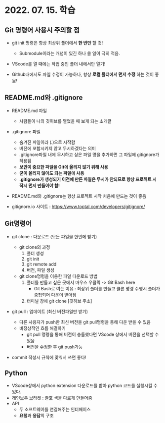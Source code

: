 # 2022. 07. 15. 학습



## Git 명령어 사용시 주의할 점

- git init 명령은 항상 최상위 폴더에서 **한 번만** 할 것!
  - Submodule이라는 개념이 있긴 하나 쓸 일이 극히 적음.

- VScode를 열 때에는 작업 중인 폴더 내에서만 열기!
- Github내에서도 파일 수정이 가능하나, 항상 **로컬 폴더에서 먼저 수정** 하는 것이 좋음!



## README.md와 .gitignore

- README.md 파일
  - 사람들이 나의 깃허브를 열었을 때 보게 되는 소개글
- .gitignore 파일
  - 숨겨진 파일이라 (.)으로 시작함
  - 버전에 포함시키지 않고 무시하겠다는 의미
  - .gitignore파일 내에 무시하고 싶은 파일 명을 추가하면 그 파일에 gitignore가 적용됨
  - **보안이 중요한 파일을 Git에 올리지 않기 위해 사용**
  - **굳이 올리지 않아도 되는 파일에 사용**
  - **.gitignore가 생성되기 이전에 만든 파일은 무시가 안되므로 항상 프로젝트 시작시 먼저 만들어야 함!**

- README.md와 .gitignore는 항상 프로젝트 시작 처음에 만드는 것이 좋음
- gitignore.io 사이트 : https://www.toptal.com/developers/gitignore/



## Git명령어

- git clone : 다운로드 (모든 파일을 한번에 받기)

  - git clone의 과정
    1. 폴더 생성
    2. git init
    3. git remote add
    4. 버전, 파일 생성
  - git clone명령을 이용한 파일 다운로드 방법
    1. 폴더를 만들고 싶은 곳에서 마우스 우클릭 -> Git Bash here
       - Git Bash로 여는 이유 : 최상위 폴더를 만들고 클론 명령 수행시 폴더가 중첩되어 다운이 받아짐
    2. 터미널 창에 git clone [깃허브 주소]
- git pull : 업데이트 (최신 버전파일만 받기)

  - 다른 사용자가 push한 최신 버전을 git pull명령을 통해 다운 받을 수 있음
  - 비정상적인 흐름 해결하기
    - git pull 명령을 통해 버전이 충돌했다면 VScode 상에서 버전을 선택할 수 있음
    - 버전을 수정한 후 git push가능
  
- commit 작성시 규칙에 맞춰서 쓰면 좋다!



## Python 

- VScode상에서 python extension 다운로드를 받아 python 코드를 실행시킬 수 있다.
- 레인보우 브라켓 : 괄호 색을 다르게 만들어줌
- API
  - 두 소프트웨어를 연결해주는 인터페이스
  - **요청**과 **응답**의 구조